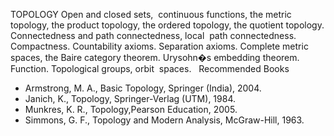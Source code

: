 ---
---


TOPOLOGY
Open and closed sets,  continuous functions, the metric topology, the product
topology, the ordered topology, the quotient topology. Connectedness and path
connectedness, local  path connectedness. Compactness. Countability axioms.
Separation axioms. Complete metric spaces, the Baire category theorem.
Urysohn�s embedding theorem. Function. Topological groups, orbit  spaces.
 
Recommended Books

* Armstrong, M. A., Basic Topology, Springer (India), 2004.
* Janich, K., Topology, Springer-Verlag (UTM), 1984.
* Munkres, K. R., Topology,Pearson Education, 2005. 
* Simmons, G. F., Topology and Modern Analysis, McGraw-Hill, 1963.

